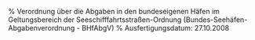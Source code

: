 % Verordnung über die Abgaben in den bundeseigenen Häfen im Geltungsbereich der Seeschifffahrtsstraßen-Ordnung  (Bundes-Seehäfen-Abgabenverordnung - BHfAbgV)
% Ausfertigungsdatum: 27.10.2008
 